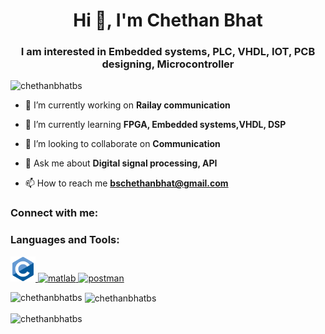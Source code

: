 







<h1 align="center">Hi 👋, I'm Chethan Bhat</h1>

<h3 align="center">I am interested in Embedded systems, PLC, VHDL, IOT, PCB designing, Microcontroller</h3>

<p align="left"> <img src="https://komarev.com/ghpvc/?username=chethanbhatbs&label=Profile%20views&color=0e75b6&style=flat" alt="chethanbhatbs" /> </p>



- 🔭 I’m currently working on **Railay communication**

- 🌱 I’m currently learning **FPGA, Embedded systems,VHDL, DSP**

- 👯 I’m looking to collaborate on **Communication**

- 💬 Ask me about **Digital signal processing, API**

- 📫 How to reach me **bschethanbhat@gmail.com**

<h3 align="left">Connect with me:</h3>

<p align="left">

</p>

<h3 align="left">Languages and Tools:</h3>

<p align="left"> <a href="https://www.cprogramming.com/" target="_blank" rel="noreferrer"> <img src="https://raw.githubusercontent.com/devicons/devicon/master/icons/c/c-original.svg" alt="c" width="40" height="40"/> </a> <a href="https://www.mathworks.com/" target="_blank" rel="noreferrer"> <img src="https://upload.wikimedia.org/wikipedia/commons/2/21/Matlab_Logo.png" alt="matlab" width="40" height="40"/> </a> <a href="https://postman.com" target="_blank" rel="noreferrer"> <img src="https://www.vectorlogo.zone/logos/getpostman/getpostman-icon.svg" alt="postman" width="40" height="40"/> </a> </p>

<p><img align="left" src="https://github-readme-stats.vercel.app/api/top-langs?username=chethanbhatbs&show_icons=true&locale=en&layout=compact" alt="chethanbhatbs" /></p>

<p>&nbsp;<img align="center" src="https://github-readme-stats.vercel.app/api?username=chethanbhatbs&show_icons=true&locale=en" alt="chethanbhatbs" /></p>

<p><img align="center" src="https://github-readme-streak-stats.herokuapp.com/?user=chethanbhatbs&" alt="chethanbhatbs" /></p>







